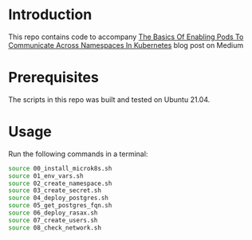 # Introduction

This repo contains code to accompany [The Basics Of Enabling Pods To Communicate Across Namespaces In Kubernetes]() blog post on Medium

# Prerequisites

The scripts in this repo was built and tested on Ubuntu 21.04.

# Usage

Run the following commands in a terminal:
```bash
source 00_install_microk8s.sh
source 01_env_vars.sh
source 02_create_namespace.sh
source 03_create_secret.sh
source 04_deploy_postgres.sh
source 05_get_postgres_fqn.sh
source 06_deploy_rasax.sh
source 07_create_users.sh
source 08_check_network.sh
```
